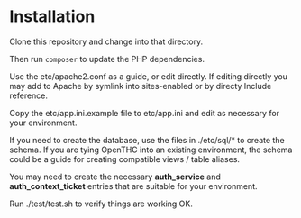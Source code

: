 # Installation

Clone this repository and change into that directory.

Then run `composer` to update the PHP dependencies.

Use the etc/apache2.conf as a guide, or edit directly.
If editing directly you may add to Apache by symlink into sites-enabled or by directy Include reference.

Copy the etc/app.ini.example file to etc/app.ini and edit as necessary for your environment.

If you need to create the database, use the files in ./etc/sql/* to create the schema.
If you are tying OpenTHC into an existing environment, the schema could be a guide for creating compatible views / table aliases.

You may need to create the necessary **auth_service** and **auth_context_ticket** entries that are suitable for your environment.

Run ./test/test.sh to verify things are working OK.
